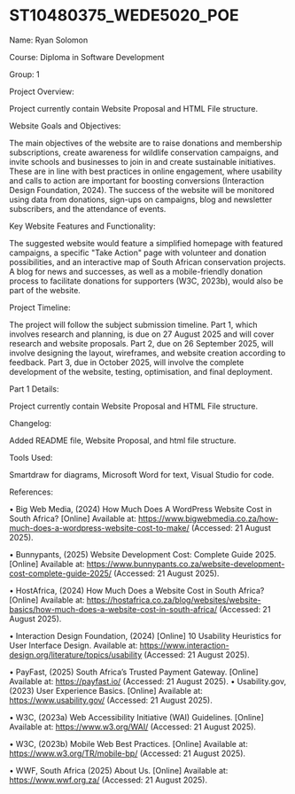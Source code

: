 # ST10480375_WEDE5020_POE
Name: Ryan Solomon

Course: Diploma in Software Development

Group: 1


Project Overview:

Project currently contain Website Proposal and HTML File structure.

Website Goals and Objectives:

The main objectives of the website are to raise donations and membership subscriptions, create awareness for wildlife conservation campaigns, and invite schools and businesses to join in and create sustainable initiatives. These are in line with best practices in online engagement, where usability and calls to action are important for boosting conversions (Interaction Design Foundation, 2024). The success of the website will be monitored using data from donations, sign-ups on campaigns, blog and newsletter subscribers, and the attendance of events.

Key Website Features and Functionality:

The suggested website would feature a simplified homepage with featured campaigns, a specific "Take Action" page with volunteer and donation possibilities, and an interactive map of South African conservation projects. A blog for news and successes, as well as a mobile-friendly donation process to facilitate donations for supporters (W3C, 2023b), would also be part of the website.

Project Timeline:

The project will follow the subject submission timeline. Part 1, which involves research and planning, is due on 27 August 2025 and will cover research and website proposals. Part 2, due on 26 September 2025, will involve designing the layout, wireframes, and website creation according to feedback. Part 3, due in October 2025, will involve the complete development of the website, testing, optimisation, and final deployment.

Part 1 Details:

Project currently contain Website Proposal and HTML File structure.

Changelog:

Added README file, Website Proposal, and html file structure.

Tools Used:

Smartdraw for diagrams, Microsoft Word for text, Visual Studio for code.

References:

•	Big Web Media, (2024) How Much Does A WordPress Website Cost in South Africa? [Online] Available at: https://www.bigwebmedia.co.za/how-much-does-a-wordpress-website-cost-to-make/ 
(Accessed: 21 August 2025).

•	Bunnypants, (2025) Website Development Cost: Complete Guide 2025. [Online] Available at: https://www.bunnypants.co.za/website-development-cost-complete-guide-2025/ (Accessed: 21 August 2025).

•	HostAfrica, (2024) How Much Does a Website Cost in South Africa? [Online] Available at: https://hostafrica.co.za/blog/websites/website-basics/how-much-does-a-website-cost-in-south-africa/ 
(Accessed: 21 August 2025).

•	Interaction Design Foundation, (2024) [Online] 10 Usability Heuristics for User Interface Design. Available at: https://www.interaction-design.org/literature/topics/usability 
(Accessed: 21 August 2025).

•	PayFast, (2025) South Africa’s Trusted Payment Gateway. [Online] Available at: https://payfast.io/ (Accessed: 21 August 2025).
•	Usability.gov, (2023) User Experience Basics. [Online] Available at: https://www.usability.gov/ 
(Accessed: 21 August 2025).

•	W3C, (2023a) Web Accessibility Initiative (WAI) Guidelines. [Online] Available at: https://www.w3.org/WAI/
(Accessed: 21 August 2025).

•	W3C, (2023b) Mobile Web Best Practices. [Online] Available at: https://www.w3.org/TR/mobile-bp/ 
(Accessed: 21 August 2025).

•	WWF, South Africa (2025) About Us. [Online] Available at: https://www.wwf.org.za/ 
(Accessed: 21 August 2025).
